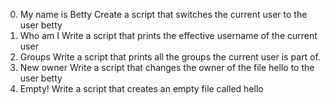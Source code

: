 0. My name is Betty  Create a script that switches the current user to the user betty
1. Who am I  Write a script that prints the effective username of the current user
2. Groups  Write a script that prints all the groups the current user is part of.
 3. New owner  Write a script that changes the owner of the file hello to the user betty
4. Empty!  Write a script that creates an empty file called hello
